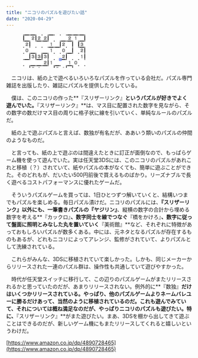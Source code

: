 ```yaml
---
title: "ニコリのパズルを遊びたい話"
date: "2020-04-29"
---
```


<figure>

![](assets/n2710156b82a0_18f788a23e3282e69e865470d0807d77.png)

</figure>

　ニコリは、紙の上で遊べるいろいろなパズルを作っている会社だ。パズル専門雑誌を出版したり、雑誌にパズルを提供したりしている。

　僕は、このニコリの作った**『スリザーリンク』**というパズルが好きでよく遊んでいた。**『スリザーリンク』**は、マス目に配置された数字を見ながら、その数字の数だけマス目の周りに格子状に線を引いていく、単純なルールのパズルだ。

　紙の上で遊ぶパズルと言えば、数独が有名だが、ああいう類いのパズルの仲間のようなものだ。

　と言っても、紙の上で遊ぶのは間違えたときに訂正が面倒なので、もっぱらゲーム機を使って遊んでいた。実は任天堂3DSには、このニコリのパズルがあれこれと移植（？）されていて、紙やパズルの本がなくても、簡単に遊ぶことができた。そのどれもが、だいたい500円前後で買えるものばかり。リーズナブルで長く遊べるコストパフォーマンスに優れたゲームだ。

　そういうパズルゲームを買っては、1日ひとつずつ解いていくと、結構いつまでもパズルを楽しめる。毎日パズル漬けだ。ニコリのパズルには、**『スリザーリンク』**以外にも、一筆書きパズルの**『ヤジリン』**、縦横の数字の合計から埋める数字を考える**『カックロ』**、数字同士を線でつなぐ**『橋をかけろ』**、数字に従って盤面に照明とみなした丸を置いていく**『美術館』**など、それぞれに特徴があっておもしろいパズルが数多くある。中には、元ネタとなるパズルが存在するものもあるが、どれもニコリによってアレンジ、監修がされていて、よりパズルとして洗練されている。

　これらがみんな、3DSに移植されていて楽しかった。しかも、同じメーカーからリリースされた一連のパズル群は、操作性も共通していて遊びやすかった。

　時代が任天堂スイッチに移行して、この辺りのパズルゲームがまたリリースされるかと思っていたのだが、あまりリリースされない。例外的に**『数独』**だけはいくつかリリースされている。やっぱり、他のパズルゲームよりネームバレユーに勝るだけあって、当然のように移植されているのだ。これも遊んでみていて、それについては概ね満足なのだが、やっぱりニコリのパズルも遊びたい。特に、**『スリザーリンク』**がまた遊びたい。まあ、3DSを棚から出してきて遊ぶことはできるのだが、新しいゲーム機にもまたリリースしてくれると嬉しいというわけだ。

[https://www.amazon.co.jp/dp/4890728465](https://www.amazon.co.jp/dp/4890728465)
